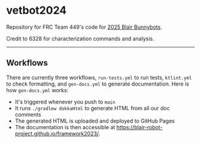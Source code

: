 # vetbot2024

Repository for FRC Team 449's code for [2025 Blair Bunnybots](https://robot.mbhs.edu/bunnybots).

Credit to 6328 for characterization commands and analysis.

-----------------------------

## Workflows

There are currently three workflows, `run-tests.yml` to run tests, `ktlint.yml` to check formatting, and `gen-docs.yml`
to generate documentation. Here is how `gen-docs.yml` works:

- It's triggered whenever you push to `main`
- It runs `./gradlew dokkaHtml` to generate HTML from all our doc comments
- The generated HTML is uploaded and deployed to GitHub Pages
- The documentation is then accessible at https://blair-robot-project.github.io/framework2023/.
